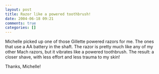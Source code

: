 ```yaml
---
layout: post
title: Razor like a powered toothbrush!
date: 2004-06-18 09:21
comments: true
categories: []
---
```

Michelle picked up one of those Gillette powered razors for me. The ones that use a AA battery in the shaft. The razor is pretty much like any of my other Mach razors, but it vibrates like a powered toothbrush. The result: a closer shave, with less effort and less trauma to my skin!

Thanks, Michelle!
